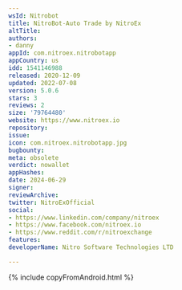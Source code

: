 ```yaml
---
wsId: Nitrobot
title: NitroBot-Auto Trade by NitroEx
altTitle: 
authors:
- danny
appId: com.nitroex.nitrobotapp
appCountry: us
idd: 1541146988
released: 2020-12-09
updated: 2022-07-08
version: 5.0.6
stars: 3
reviews: 2
size: '79764480'
website: https://www.nitroex.io
repository: 
issue: 
icon: com.nitroex.nitrobotapp.jpg
bugbounty: 
meta: obsolete
verdict: nowallet
appHashes: 
date: 2024-06-29
signer: 
reviewArchive: 
twitter: NitroExOfficial
social:
- https://www.linkedin.com/company/nitroex
- https://www.facebook.com/nitroex.io
- https://www.reddit.com/r/nitroexchange
features: 
developerName: Nitro Software Technologies LTD

---
```


{% include copyFromAndroid.html %}
